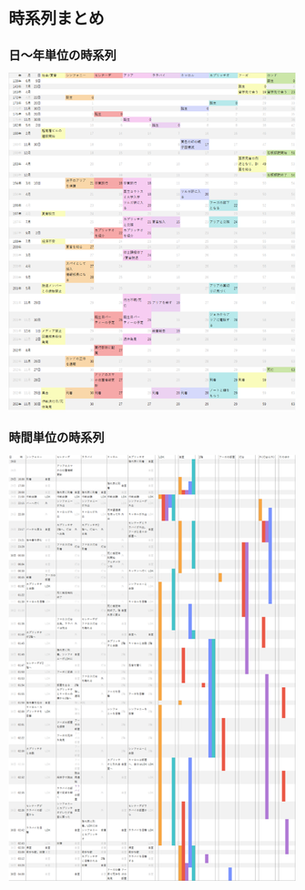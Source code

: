<head><meta name="robots" content="noindex">
</head>

# 時系列まとめ
## 日～年単位の時系列
![日～年単位の時系列](imgs/TimeCourseYears.png)


## 時間単位の時系列
![時間単位の時系列](imgs/TimeCourseHours.png)

